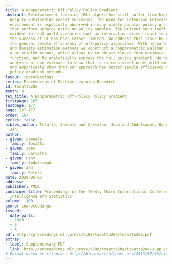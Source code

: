 ```yaml
---
title: A Nonparametric Off-Policy Policy Gradient
abstract: Reinforcement learning (RL) algorithms still suffer from high sample complexity
  despite outstanding recent successes. The need for intensive interactions with the
  environment is especially observed in many widely popular policy gradient algorithms
  that perform updates using on-policy samples. The priceof such inefficiency becomes
  evident in real world scenarios such as interaction-driven robot learning, where
  the success of RL has been rather limited. We address this issue by building on
  the general sample efficiency of off-policy algorithms. With nonparametric regression
  and density estimation methods we construct a nonparametric Bellman equation in
  a principled manner, which allows us to obtain closed-form estimates of the value
  function, and to analytically express the full policy gradient. We provide a theoretical
  analysis of our estimate to show that it is consistent under mild smoothness assumptions
  and empirically show that our approach has better sample efficiency than state-of-the-art
  policy gradient methods.
layout: inproceedings
series: Proceedings of Machine Learning Research
id: tosatto20a
month: 0
tex_title: A Nonparametric Off-Policy Policy Gradient
firstpage: 167
lastpage: 177
page: 167-177
order: 167
cycles: false
bibtex_author: Tosatto, Samuele and Carvalho, Joao and Abdulsamad, Hany and Peters,
  Jan
author:
- given: Samuele
  family: Tosatto
- given: Joao
  family: Carvalho
- given: Hany
  family: Abdulsamad
- given: Jan
  family: Peters
date: 2020-06-03
address: 
publisher: PMLR
container-title: Proceedings of the Twenty Third International Conference on Artificial
  Intelligence and Statistics
volume: '108'
genre: inproceedings
issued:
  date-parts:
  - 2020
  - 6
  - 3
pdf: http://proceedings.mlr.press/v108/tosatto20a/tosatto20a.pdf
extras:
- label: Supplementary PDF
  link: http://proceedings.mlr.press/v108/tosatto20a/tosatto20a-supp.pdf
# Format based on citeproc: http://blog.martinfenner.org/2013/07/30/citeproc-yaml-for-bibliographies/
---
```

